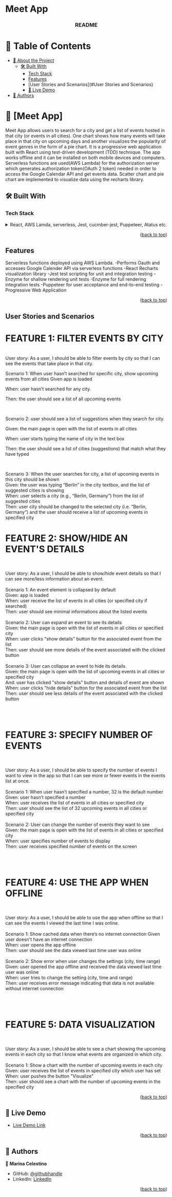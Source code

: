 
# Meet App
<a name="readme-top"></a>

<!--
HOW TO USE:
This is an example of how you may give instructions on setting up your project locally.

Modify this file to match your project and remove sections that don't apply.

REQUIRED SECTIONS:
- Table of Contents
- About the Project
  - Built With
  - Live Demo
- Getting Started
- Authors
- Future Features
- Contributing
- Show your support
- Acknowledgements
- License

OPTIONAL SECTIONS:
- FAQ

After you're finished please remove all the comments and instructions!
-->

<div align="center">  

  <h3><b>README</b></h3>

</div>

<!-- TABLE OF CONTENTS -->

# 📗 Table of Contents

- [📖 About the Project](#about-project)
  - [🛠 Built With](#built-with)
    - [Tech Stack](#tech-stack) 
    - [Features](#features) 
    - [User Stories and Scenarios](#User Stories and Scenarios)
    - [🚀 Live Demo](#live-demo)
- [👥 Authors](#authors)



<!-- PROJECT DESCRIPTION -->

# 📖 [Meet App] <a name="Meet App"></a>

Meet App allows users to search for a city and get a list of events hosted in that city (or events in all cities). One chart shows how many events will take place in that city on upcoming days and another visualizes the popularity of event genres in the form of a pie chart. It is a progressive web application built with React using test-driven development (TDD) technique. The app works offline and it can be installed on both mobile devices and computers. Serverless functions are used(AWS Lambda) for the authorization server which generates authorization token(OAuth 2 token) needed in order to access the Google Calendar API and get events data. Scatter chart and pie chart are implemented to visualize data using the recharts library.

## 🛠 Built With <a name="built-with"></a>

### Tech Stack <a name="tech-stack"></a>


<details>
  <summary>React, AWS Lamda, serverless, Jest, cucmber-jest, Puppeteer, Atatus etc.</summary>  
</details>

<p align="right">(<a href="#readme-top">back to top</a>)</p>

<!-- FEATURES -->

## Features <a name="features"></a>

Serverless functions deployed using AWS Lambda. -Performs Oauth and accesses Google Calender API via serverless functions -React Recharts visualization library -Jest test scripting for unit and integration testing -Enzyme for shallow rendering unit tests -Enzyme for full rendering integration tests -Puppeteer for user acceptance and end-to-end testing -Progressive Web Application

<p align="right">(<a href="#readme-top">back to top</a>)</p>

<!-- User Stories and Scenarios -->

## User Stories and Scenarios <a name="User Stories and Scenarios"></a>

  <h1> FEATURE 1: FILTER EVENTS BY CITY </h1></br>
User story: As a user, I should be able to filter events by city so that I can see the events that take place in that city.</br>

<p>Scenario 1: When user hasn’t searched for specific city, show upcoming events from all cities Given app is loaded</p>
<p>When: user hasn’t searched for any city.</p>
<p>Then: the user should see a list of all upcoming events</p></br>

<p>Scenario 2: user should see a list of suggestions when they search for city.</p>
<p>Given: the main page is open with the list of events in all cities</p>
<p>When: user starts typing the name of city in the text box</p>
<p>Then: the user should see a list of cities (suggestions) that match what they have typed</p></br>

<p>Scenario 3: When the user searches for city, a list of upcoming events in this city should be shown</br>
Given: the user was typing “Berlin” in the city textbox, and the list of suggested cities is showing</br>
When: user selects a city (e.g., “Berlin, Germany”) from the list of suggested cities</br>
Then: user city should be changed to the selected city (i.e. “Berlin, Germany”) and the user should receive a list of upcoming events in specified city</p>

<h1>FEATURE 2: SHOW/HIDE AN EVENT'S DETAILS</h1></br>
<p>User story: As a user, I should be able to show/hide event details so that I can see more/less information about an event.</br>
</br>
Scenario 1: An event element is collapsed by default</br>
Given: app is loaded</br>
When: user receive the list of events in all cities (or specified city if searched)</br>
Then: user should see minimal informations about the listed events</br>
</br>
Scenario 2: User can expand an event to see its details</br>
Given: the main page is open with the list of events in all cities or specified city</br>
When: user clicks "show details" button for the associated event from the list</br>
Then: user should see more details of the event associated with the clicked button</br>
</br>
Scenario 3: User can collapse an event to hide its details</br>
Given: the main page is open with the list of upcoming events in all cities or specified city</br>
And: user has clicked "show details" button and details of event are shown</br>
When: user clicks "hide details" button for the associated event from the list</br>
Then: user should see less details of the event associated with the clicked button</p></br>
</br>
<h1>FEATURE 3: SPECIFY NUMBER OF EVENTS </h1></br>
<p>User story: As a user, I should be able to specify the number of events I want to view in the app so that I can see more or fewer events in the events list at once.</br>
</br>
Scenario 1: When user hasn’t specified a number, 32 is the default number</br>
Given: user hasn’t specified a number</br>
When: user receives the list of events in all cities or specified city</br>
Then: user should see the list of 32 upcoming events in all cities or specified city</br>
</br>
Scenario 2: User can change the number of events they want to see</br>
Given: the main page is open with the list of events in all cities or specified city</br>
When: user specifies number of events to display</br>
Then: user receives specified number of events on the screen</p></br>
</br>
<h1>FEATURE 4: USE THE APP WHEN OFFLINE</h1></br>
<p>User story: As a user, I should be able to use the app when offline so that I can see the events I viewed the last time I was online.</br>
</br>
Scenario 1: Show cached data when there’s no internet connection Given user doesn't have an internet connection</br>
When: user opens the app offline</br>
Then: user should see the data viewed last time user was online</br>
</br>
Scenario 2: Show error when user changes the settings (city, time range)</br>
Given: user opened the app offline and received the data viewed last time user was online</br>
When: user tries to change the setting (city, time and range)</br>
Then: user receives error message indicating that data is not available without internet connection</p></br>
</br>
<h1>FEATURE 5: DATA VISUALIZATION</h1></br>
<p>User story: As a user, I should be able to see a chart showing the upcoming events in each city so that I know what events are organized in which city.</br>
</br>
Scenario 1: Show a chart with the number of upcoming events in each city</br>
Given: user receives the list of events in specified city which user has set</br>
When: user pushes the button "Visualize"</br>
Then: user should see a chart with the number of upcoming events in the specified city</p>

<p align="right">(<a href="#readme-top">back to top</a>)</p>

<!-- LIVE DEMO -->

## 🚀 Live Demo <a name="live-demo"></a>

- [Live Demo Link](https://mcelest19.github.io/meet_app//)

<p align="right">(<a href="#readme-top">back to top</a>)</p>


<!-- AUTHORS -->

## 👥 Authors <a name="authors"></a>

👤 **Marina Celestino**

- GitHub: [@githubhandle](https://github.com/Mcelest19)
- LinkedIn: [LinkedIn](https://www.linkedin.com/in/marina-celestino-90319a166/)


<p align="right">(<a href="#readme-top">back to top</a>)</p> 
